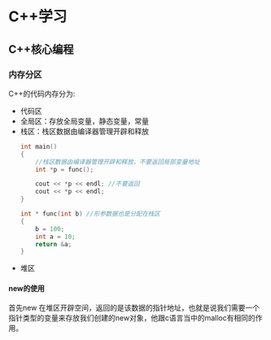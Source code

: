# C++学习

## C++核心编程
### 内存分区
C++的代码内存分为:
- 代码区
- 全局区：存放全局变量，静态变量，常量
- 栈区：栈区数据由编译器管理开辟和释放
    ```c++
    int main()
    {
        //栈区数据由编译器管理开辟和释放，不要返回局部变量地址
        int *p = func();

        cout << *p << endl; //不要返回
        cout << *p << endl;
    }
    ``` 
    ```c++
    int * func(int b) //形参数据也是分配在栈区  
    {  
        b = 100;  
        int a = 10;  
        return &a;  
    }  
    ```  
- 堆区

#### new的使用
首先new 在堆区开辟空间，返回的是该数据的指针地址，也就是说我们需要一个指针类型的变量来存放我们创建的new对象，他跟c语言当中的malloc有相同的作用。

